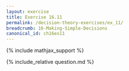 ```yaml
---
layout: exercise
title: Exercise 16.11
permalink: /decision-theory-exercises/ex_11/
breadcrumb: 16-Making-Simple-Decisions
canonical_id: ch16ex11
---
```


{% include mathjax_support %}
<div id="hiddden">{% include_relative question.md %}</div>